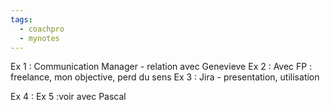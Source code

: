 ```yaml
---
tags:
  - coachpro
  - mynotes
---
```

Ex 1 : Communication Manager - relation avec Genevieve
Ex 2 : Avec FP : freelance, mon objective, perd du sens
Ex 3 : Jira -  presentation, utilisation

Ex 4 :
Ex 5 :voir avec Pascal

